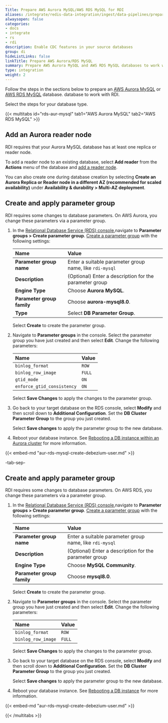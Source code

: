 ```yaml
---
Title: Prepare AWS Aurora MySQL/AWS RDS MySQL for RDI
aliases: /integrate/redis-data-integration/ingest/data-pipelines/prepare-dbs/aws-aurora-rds/aws-aur-mysql/
alwaysopen: false
categories:
- docs
- integrate
- rs
- rdi
description: Enable CDC features in your source databases
group: di
hideListLinks: false
linkTitle: Prepare AWS Aurora/RDS MySQL
summary: Prepare AWS Aurora MySQL and AWS RDS MySQL databases to work with Redis Data Integration.
type: integration
weight: 2
---
```


Follow the steps in the sections below to prepare an [AWS Aurora MySQL](https://docs.aws.amazon.com/AmazonRDS/latest/AuroraUserGuide/CHAP_GettingStartedAurora.CreatingConnecting.Aurora.html) or [AWS RDS MySQL](https://docs.aws.amazon.com/AmazonRDS/latest/UserGuide/CHAP_GettingStarted.CreatingConnecting.MySQL.html) database.
database to work with RDI.

Select the steps for your database type.

{{< multitabs id="rds-aur-mysql" 
    tab1="AWS Aurora MySQL" 
    tab2="AWS RDS MySQL" >}}

## Add an Aurora reader node

RDI requires that your Aurora MySQL database has at least one replica or reader node. 

To add a reader node to an existing database, select **Add reader** from the **Actions** menu of the database and [add a reader node](https://docs.aws.amazon.com/AmazonRDS/latest/AuroraUserGuide/aurora-replicas-adding.html).

You can also create one during database creation by selecting **Create an Aurora Replica or Reader node in a different AZ (recommended for scaled availability)** under **Availability & durability > Multi-AZ deployment**. 

## Create and apply parameter group

RDI requires some changes to database parameters. On AWS Aurora, you change these parameters via a parameter group.

1. In the [Relational Database Service (RDS) console](https://console.aws.amazon.com/rds/),navigate to **Parameter groups > Create parameter group**. [Create a parameter group](https://docs.aws.amazon.com/AmazonRDS/latest/AuroraUserGuide/USER_WorkingWithParamGroups.Creating.html) with the following settings:

    | Name | Value |
    | :-- | :-- |
    | **Parameter group name**  | Enter a suitable parameter group name, like `rdi-mysql` |
    | **Description**  | (Optional) Enter a description for the parameter group |
    | **Engine Type**  | Choose **Aurora MySQL**.  |
    | **Parameter group family**  | Choose **aurora-mysql8.0**. |
    | **Type**  | Select **DB Parameter Group**. |

    Select **Create** to create the parameter group.

1. Navigate to **Parameter groups** in the console. Select the parameter group you have just created and then select **Edit**. Change the following parameters:

    | Name | Value |
    | :-- | :-- |
    | `binlog_format`  | `ROW` |
    | `binlog_row_image`  | `FULL` |
    | `gtid_mode`  | `ON` |
    | `enforce_gtid_consistency`  | `ON` |

    Select **Save Changes** to apply the changes to the parameter group.

1. Go back to your target database on the RDS console, select **Modify** and then scroll down to **Additional Configuration**. Set the **DB Cluster Parameter Group** to the group you just created. 

    Select **Save changes** to apply the parameter group to the new database.

1. Reboot your database instance. See [Rebooting a DB instance within an Aurora cluster](https://docs.aws.amazon.com/AmazonRDS/latest/AuroraUserGuide/aurora-reboot-db-instance.html) for more information.


{{< embed-md "aur-rds-mysql-create-debezium-user.md" >}}

-tab-sep-

## Create and apply parameter group

RDI requires some changes to database parameters. On AWS RDS, you change these parameters via a parameter group.

1. In the [Relational Database Service (RDS) console](https://console.aws.amazon.com/rds/),navigate to **Parameter groups > Create parameter group**. [Create a parameter group](https://docs.aws.amazon.com/AmazonRDS/latest/UserGuide/USER_WorkingWithParamGroups.Creating.html) with the following settings:

    | Name | Value |
    | :-- | :-- |
    | **Parameter group name**  | Enter a suitable parameter group name, like `rdi-mysql` |
    | **Description**  | (Optional) Enter a description for the parameter group |
    | **Engine Type**  | Choose **MySQL Community**.  |
    | **Parameter group family**  | Choose **mysql8.0**. |

    Select **Create** to create the parameter group.

1. Navigate to **Parameter groups** in the console. Select the parameter group you have just created and then select **Edit**. Change the following parameters:

    | Name | Value |
    | :-- | :-- |
    | `binlog_format`  | `ROW` |
    | `binlog_row_image`  | `FULL` |

    Select **Save Changes** to apply the changes to the parameter group.

1. Go back to your target database on the RDS console, select **Modify** and then scroll down to **Additional Configuration**. Set the **DB Cluster Parameter Group** to the group you just created. 

    Select **Save changes** to apply the parameter group to the new database.

1. Reboot your database instance. See [Rebooting a DB instance](https://docs.aws.amazon.com/AmazonRDS/latest/UserGuide/USER_RebootInstance.html) for more information. 

{{< embed-md "aur-rds-mysql-create-debezium-user.md" >}}

{{< /multitabs >}}

